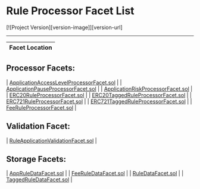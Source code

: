 # Rule Processor Facet List 
[![Project Version][version-image]][version-url]

---

| Facet Location |
|:-|
## Processor Facets: 
| [ApplicationAccessLevelProcessorFacet.sol](../../../src/protocol/economic/ruleProcessor/ApplicationAccessLevelProcessorFacet.sol) |
| [ApplicationPauseProcessorFacet.sol](../../../src/protocol/economic/ruleProcessor/ApplicationPauseProcessorFacet.sol) |
| [ApplicationRiskProcessorFacet.sol](../../../src/protocol/economic/ruleProcessor/ApplicationRiskProcessorFacet.sol) |
| [ERC20RuleProcessorFacet.sol](../../../src/protocol/economic/ruleProcessor/ERC20RuleProcessorFacet.sol) |
| [ERC20TaggedRuleProcessorFacet.sol](../../../src/protocol/economic/ruleProcessor/ERC20TaggedRuleProcessorFacet.sol) |
| [ERC721RuleProcessorFacet.sol](../../../src/protocol/economic/ruleProcessor/ERC721RuleProcessorFacet.sol) |
| [ERC721TaggedRuleProcessorFacet.sol](../../../src/protocol/economic/ruleProcessor/ERC721TaggedRuleProcessorFacet.sol) |
| [FeeRuleProcessorFacet.sol](../../../src/protocol/economic/ruleProcessor/FeeRuleProcessorFacet.sol) |
## Validation Facet: 
| [RuleApplicationValidationFacet.sol](../../../src/protocol/economic/ruleProcessor/RuleApplicationValidationFacet.sol) |
## Storage Facets: 
| [AppRuleDataFacet.sol](../../../src/protocol/economic/ruleProcessor/AppRuleDataFacet.sol) |
| [FeeRuleDataFacet.sol](../../../src/protocol/economic/ruleProcessor/FeeRuleDataFacet.sol) |
| [RuleDataFacet.sol](../../../src/protocol/economic/ruleProcessor/RuleDataFacet.sol) |
| [TaggedRuleDataFacet.sol](../../../src/protocol/economic/ruleProcessor/TaggedRuleDataFacet.sol) |